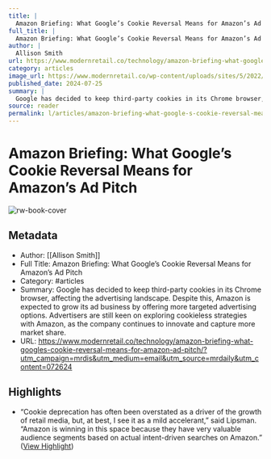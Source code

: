 ```yaml
---
title: |
  Amazon Briefing: What Google’s Cookie Reversal Means for Amazon’s Ad Pitch
full_title: |
  Amazon Briefing: What Google’s Cookie Reversal Means for Amazon’s Ad Pitch
author: |
  Allison Smith
url: https://www.modernretail.co/technology/amazon-briefing-what-googles-cookie-reversal-means-for-amazon-ad-pitch/?utm_campaign=mrdis&utm_medium=email&utm_source=mrdaily&utm_content=072624
category: articles
image_url: https://www.modernretail.co/wp-content/uploads/sites/5/2022/08/amazon_briefing.jpg
published_date: 2024-07-25
summary: |
  Google has decided to keep third-party cookies in its Chrome browser, affecting the advertising landscape. Despite this, Amazon is expected to grow its ad business by offering more targeted advertising options. Advertisers are still keen on exploring cookieless strategies with Amazon, as the company continues to innovate and capture more market share.
source: reader
permalink: l/articles/amazon-briefing-what-google-s-cookie-reversal-means-for-amazon-s-ad-pitch
---
```

# Amazon Briefing: What Google’s Cookie Reversal Means for Amazon’s Ad Pitch

![rw-book-cover](https://www.modernretail.co/wp-content/uploads/sites/5/2022/08/amazon_briefing.jpg)

## Metadata
- Author: [[Allison Smith]]
- Full Title: Amazon Briefing: What Google’s Cookie Reversal Means for Amazon’s Ad Pitch
- Category: #articles
- Summary: Google has decided to keep third-party cookies in its Chrome browser, affecting the advertising landscape. Despite this, Amazon is expected to grow its ad business by offering more targeted advertising options. Advertisers are still keen on exploring cookieless strategies with Amazon, as the company continues to innovate and capture more market share.
- URL: https://www.modernretail.co/technology/amazon-briefing-what-googles-cookie-reversal-means-for-amazon-ad-pitch/?utm_campaign=mrdis&utm_medium=email&utm_source=mrdaily&utm_content=072624

## Highlights
- “Cookie deprecation has often been overstated as a driver of the growth of retail media, but, at best, I see it as a mild accelerant,” said Lipsman. “Amazon is winning in this space because they have very valuable audience segments based on actual intent-driven searches on Amazon.” ([View Highlight](https://read.readwise.io/read/01jard6jfebm8xvt2pm7vc2nkz))


